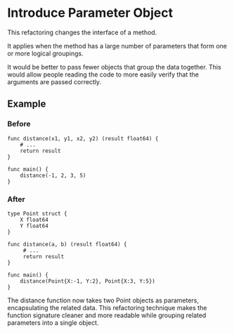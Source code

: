 # Introduce Parameter Object

This refactoring changes the interface of a method.

It applies when the method has a large number of parameters
that form one or more logical groupings.

It would be better to pass fewer objects that group the data
together. This would allow people reading the code to more
easily verify that the arguments are passed correctly.

## Example

### Before

```
func distance(x1, y1, x2, y2) (result float64) {
    # ...
    return result
}

func main() {
    distance(-1, 2, 3, 5)
}
```

### After
```
type Point struct {
	X float64
	Y float64
}

func distance(a, b) (result float64) {
     # ...
     return result
}

func main() {
    distance(Point{X:-1, Y:2}, Point{X:3, Y:5})
}
```

The distance function now takes two Point objects as parameters, encapsulating the related data. 
This refactoring technique makes the function signature cleaner and more readable while grouping related parameters into a single object.
